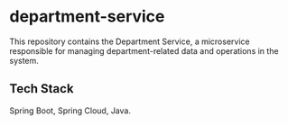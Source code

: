 # department-service
This repository contains the Department Service, a microservice responsible for managing department-related data and operations in the system.

## Tech Stack
Spring Boot, Spring Cloud, Java.

